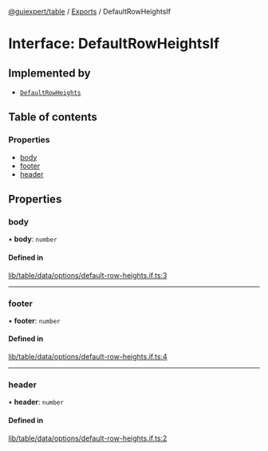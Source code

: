 [@guiexpert/table](../README.md) / [Exports](../modules.md) / DefaultRowHeightsIf

# Interface: DefaultRowHeightsIf

## Implemented by

- [`DefaultRowHeights`](../classes/DefaultRowHeights.md)

## Table of contents

### Properties

- [body](DefaultRowHeightsIf.md#body)
- [footer](DefaultRowHeightsIf.md#footer)
- [header](DefaultRowHeightsIf.md#header)

## Properties

### body

• **body**: `number`

#### Defined in

[lib/table/data/options/default-row-heights.if.ts:3](https://github.com/guiexperttable/ge-table/blob/65066c0/libs/table/src/lib/table/data/options/default-row-heights.if.ts#L3)

___

### footer

• **footer**: `number`

#### Defined in

[lib/table/data/options/default-row-heights.if.ts:4](https://github.com/guiexperttable/ge-table/blob/65066c0/libs/table/src/lib/table/data/options/default-row-heights.if.ts#L4)

___

### header

• **header**: `number`

#### Defined in

[lib/table/data/options/default-row-heights.if.ts:2](https://github.com/guiexperttable/ge-table/blob/65066c0/libs/table/src/lib/table/data/options/default-row-heights.if.ts#L2)
